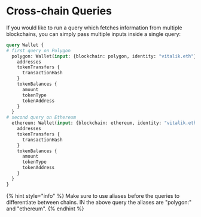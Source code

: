 # Cross-chain Queries

If you would like to run a query which fetches information from multiple blockchains, you can simply pass multiple inputs inside a single query:

```graphql
query Wallet {
# first query on Polygon
  polygon: Wallet(input: {blockchain: polygon, identity: "vitalik.eth"}) {
    addresses
    tokenTransfers {
      transactionHash
    }
    tokenBalances {
      amount
      tokenType
      tokenAddress
    }
  }
# second query on Ethereum
  ethereum: Wallet(input: {blockchain: ethereum, identity: "vitalik.eth"}) {
    addresses
    tokenTransfers {
      transactionHash
    }
    tokenBalances {
      amount
      tokenType
      tokenAddress
    }
  }
}

```

{% hint style="info" %}
Make sure to use aliases before the queries to differentiate between chains. IN the above query the aliases are "polygon:" and "ethereum".&#x20;
{% endhint %}
